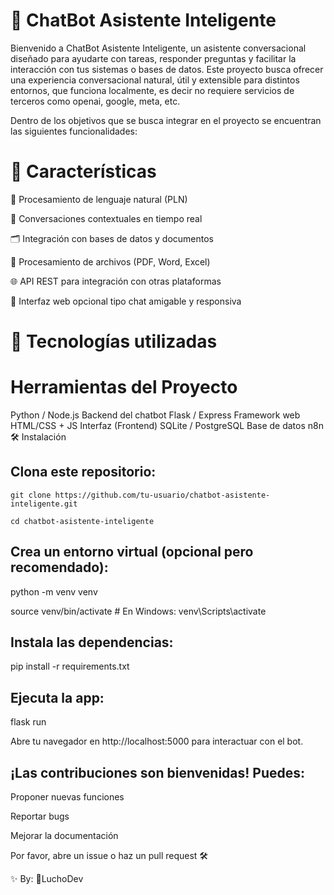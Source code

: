 # 🤖 ChatBot Asistente Inteligente

Bienvenido a ChatBot Asistente Inteligente, un asistente conversacional diseñado para ayudarte con tareas, responder preguntas y facilitar la interacción con tus sistemas o bases de datos. Este proyecto busca ofrecer una experiencia conversacional natural, útil y extensible para distintos entornos, que funciona localmente, es decir no requiere
servicios de terceros como openai, google, meta, etc.

Dentro de los objetivos que se busca integrar en el proyecto se encuentran las siguientes funcionalidades:

# 🌟 Características

🧠 Procesamiento de lenguaje natural (PLN)

💬 Conversaciones contextuales en tiempo real

🗂️ Integración con bases de datos y documentos

📁 Procesamiento de archivos (PDF, Word, Excel)

🌐 API REST para integración con otras plataformas

🎨 Interfaz web opcional tipo chat amigable y responsiva

# 🚀 Tecnologías utilizadas

# Herramientas del Proyecto
Python / Node.js	Backend del chatbot
Flask / Express	Framework web
HTML/CSS + JS	Interfaz (Frontend)
SQLite / PostgreSQL	Base de datos
n8n 
🛠️ Instalación
## Clona este repositorio:

`git clone https://github.com/tu-usuario/chatbot-asistente-inteligente.git`

`cd chatbot-asistente-inteligente`

## Crea un entorno virtual (opcional pero recomendado):

python -m venv venv

source venv/bin/activate  # En Windows: venv\Scripts\activate

## Instala las dependencias:

pip install -r requirements.txt

## Ejecuta la app:

flask run

Abre tu navegador en http://localhost:5000 para interactuar con el bot.

## ¡Las contribuciones son bienvenidas! Puedes:

Proponer nuevas funciones

Reportar bugs

Mejorar la documentación

Por favor, abre un issue o haz un pull request 🛠️

✨ By: 🦝LuchoDev
